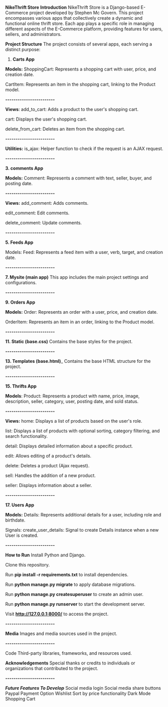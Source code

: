 **NikeThrift Store**
**Introduction**
NikeThrift Store is a Django-based E-Commerce project developed by Stephen Mc Govern. This project encompasses various apps that collectively create a dynamic and functional online thrift store. Each app plays a specific role in managing different aspects of the E-Commerce platform, providing features for users, sellers, and administrators.

**Project Structure**
The project consists of several apps, each serving a distinct purpose:

1. **Carts App**
   
**Models:**
ShoppingCart: Represents a shopping cart with user, price, and creation date.




CartItem: Represents an item in the shopping cart, linking to the Product model.



**------------------------**


**Views**:
add_to_cart: Adds a product to the user's shopping cart.




cart: Displays the user's shopping cart.




delete_from_cart: Deletes an item from the shopping cart.




**------------------------**





**Utilities:**
is_ajax: Helper function to check if the request is an AJAX request.





**------------------------**




**3. comments App**




**Models:**
Comment: Represents a comment with text, seller, buyer, and posting date.





**------------------------**




**Views:**
add_comment: Adds comments.



edit_comment: Edit comments.




delete_comment: Update comments.




**------------------------**




**5. Feeds App**




Models:
Feed: Represents a feed item with a user, verb, target, and creation date.




**------------------------**




**7. Mysite (main app)**
This app includes the main project settings and configurations.




**------------------------**




**9. Orders App**



**Models:**
Order: Represents an order with a user, price, and creation date.




OrderItem: Represents an item in an order, linking to the Product model.




**------------------------**




**11. Static (base.css)**
Contains the base styles for the project.




**------------------------**




**13. Templates (base.html)**_
Contains the base HTML structure for the project.




**------------------------**





**15. Thrifts App**




**Models**:
Product: Represents a product with name, price, image, description, seller, category, user, posting date, and sold status.




**------------------------**




**Views:**
home: Displays a list of products based on the user's role.




list: Displays a list of products with optional sorting, category filtering, and search functionality.




detail: Displays detailed information about a specific product.




edit: Allows editing of a product's details.




delete: Deletes a product (Ajax request).




sell: Handles the addition of a new product.




seller: Displays information about a seller.




**------------------------**





**17. Users App**




**Models:**
Details: Represents additional details for a user, including role and birthdate.




Signals:
create_user_details: Signal to create Details instance when a new User is created.




**------------------------**




**How to Run**
Install Python and Django.





Clone this repository.





Run **pip install -r requirements.txt** to install dependencies.




Run **python manage.py migrate** to apply database migrations.





Run **python manage.py createsuperuser** to create an admin user.




Run **python manage.py runserver** to start the development server.




Visit **http://127.0.0.1:8000/** to access the project.





**------------------------**





**Media**
Images and media sources used in the project.



**------------------------**




Code
Third-party libraries, frameworks, and resources used.





**Acknowledgements**
Special thanks or credits to individuals or organizations that contributed to the project.




**------------------------**





_**Future Features To Develop**_
Social media login
Social media share buttons
Paypal Payment Option
Wishlist
Sort by price functionality
Dark Mode
Shopping Cart
